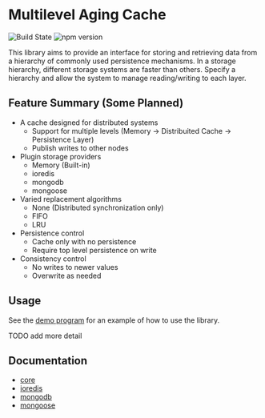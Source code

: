# Multilevel Aging Cache

![Build State](https://github.com/LinkedMink/road-wave-fm-web/actions/workflows/build-main.yml/badge.svg)
![npm version](https://badge.fury.io/js/@linkedmink%2Fmultilevel-aging-cache.svg)

This library aims to provide an interface for storing and retrieving data from a hierarchy of
commonly used persistence mechanisms. In a storage hierarchy, different storage systems are faster
than others. Specify a hierarchy and allow the system to manage reading/writing to each layer.

## Feature Summary (Some Planned)

- A cache designed for distributed systems
  - Support for multiple levels (Memory -> Distribuited Cache -> Persistence Layer)
  - Publish writes to other nodes
- Plugin storage providers
  - Memory (Built-in)
  - ioredis
  - mongodb
  - mongoose
- Varied replacement algorithms
  - None (Distributed synchronization only)
  - FIFO
  - LRU
- Persistence control
  - Cache only with no persistence
  - Require top level persistence on write
- Consistency control
  - No writes to newer values
  - Overwrite as needed

## Usage

See the [demo program](/demo/index.ts) for an example of how to use the library.

TODO add more detail

## Documentation

- [core](https://linkedmink.github.io/multilevel-aging-cache)
- [ioredis](https://linkedmink.github.io/multilevel-aging-cache/plugins/ioredis)
- [mongodb](https://linkedmink.github.io/multilevel-aging-cache/plugins/mongodb)
- [mongoose](https://linkedmink.github.io/multilevel-aging-cache/plugins/mongoose)
